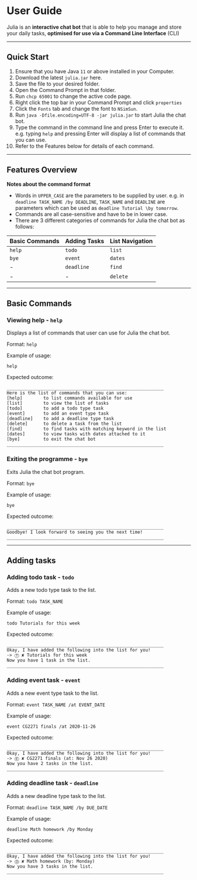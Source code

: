 # User Guide
Julia is an **interactive chat bot** that is able to help you manage and store your daily tasks, **optimised for
use via a Command Line Interface** (CLI)
___
## Quick Start
1. Ensure that you have Java `11` or above installed in your Computer.
2. Download the latest `julia.jar` here.
3. Save the file to your desired folder.
4. Open the Command Prompt in that folder.
5. Run `chcp 65001` to change the active code page.
6. Right click the top bar in your Command Prompt and click `properties`
7. Click the `Fonts` tab and change the font to `NSimSun`.
8. Run `java -Dfile.encoding=UTF-8 -jar julia.jar` to start Julia the chat bot.
9. Type the command in the command line and press Enter to execute it. e.g. typing `help` and pressing Enter will 
display a list of commands that you can use.
10. Refer to the Features below for details of each command.
___
## Features Overview
**Notes about the command format**
* Words in `UPPER_CASE` are the parameters to be supplied by user.
e.g. in `deadline TASK_NAME /by DEADLINE`, `TASK_NAME` and `DEADLINE` are parameters which can be used as `deadline Tutorial \by
tomorrow`.
* Commands are all case-sensitive and have to be in lower case.
* There are 3 different categories of commands for Julia the chat bot as follows:

Basic Commands | Adding Tasks | List Navigation 
------------ | ------------- | -------------
`help` | `todo` | `list`
`bye` | `event` | `dates` 
- | `deadline` | `find`
- | - | `delete`
___
## Basic Commands

### Viewing help - `help`

Displays a list of commands that user can use for Julia the chat bot.

Format: `help`

Example of usage: 

`help`

Expected outcome:

```
____________________________________________________________
Here is the list of commands that you can use: 
[help]        to list commands available for use
[list]        to view the list of tasks
[todo]        to add a todo type task
[event]       to add an event type task
[deadline]    to add a deadline type task
[delete]      to delete a task from the list
[find]        to find tasks with matching keyword in the list
[dates]       to view tasks with dates attached to it
[bye]         to exit the chat bot
____________________________________________________________
```

### Exiting the programme - `bye`

Exits Julia the chat bot program.

Format: `bye`

Example of usage: 

`bye`

Expected outcome:
```
____________________________________________________________
Goodbye! I look forward to seeing you the next time!
____________________________________________________________
```
___
## Adding tasks

### Adding todo task - `todo`

Adds a new todo type task to the list.

Format: `todo TASK_NAME`

Example of usage: 

`todo Tutorials for this week`

Expected outcome:

```
____________________________________________________________
Okay, I have added the following into the list for you!
-> Ⓣ ✘ Tutorials for this week
Now you have 1 task in the list.
____________________________________________________________
```
### Adding event task - `event`

Adds a new event type task to the list.

Format: `event TASK_NAME /at EVENT_DATE `

Example of usage: 

`event CG2271 finals /at 2020-11-26`


Expected outcome:

```
____________________________________________________________
Okay, I have added the following into the list for you!
-> Ⓔ ✘ CG2271 finals (at: Nov 26 2020)
Now you have 2 tasks in the list.
____________________________________________________________
```

### Adding deadline task - `deadline`

Adds a new deadline type task to the list.

Format: `deadline TASK_NAME /by DUE_DATE `

Example of usage: 

`deadline Math homework /by Monday`

Expected outcome:

```
____________________________________________________________
Okay, I have added the following into the list for you!
-> Ⓓ ✘ Math homework (by: Monday)
Now you have 3 tasks in the list.
____________________________________________________________
```






